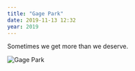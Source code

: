```yaml
---
title: "Gage Park"
date: 2019-11-13 12:32
year: 2019
---
```


Sometimes we get more than we deserve.

<img src="{{'/files/2019/11/gage-park.jpg' | relative_url}}" alt="Gage Park"/>
